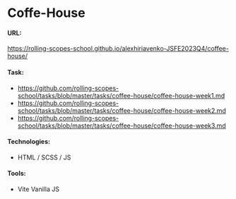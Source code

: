 # Coffe-House

#### URL:
https://rolling-scopes-school.github.io/alexhiriavenko-JSFE2023Q4/coffee-house/

#### Task:

- https://github.com/rolling-scopes-school/tasks/blob/master/tasks/coffee-house/coffee-house-week1.md
- https://github.com/rolling-scopes-school/tasks/blob/master/tasks/coffee-house/coffee-house-week2.md
- https://github.com/rolling-scopes-school/tasks/blob/master/tasks/coffee-house/coffee-house-week3.md

#### Technologies:

- HTML / SCSS / JS

#### Tools:

- Vite Vanilla JS